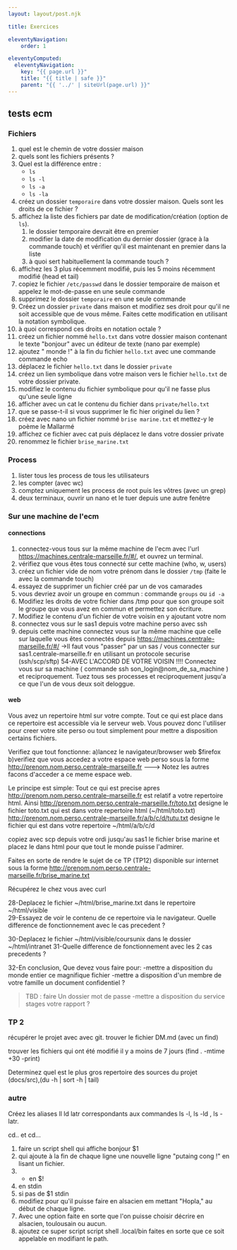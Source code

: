 ```yaml
---
layout: layout/post.njk

title: Exercices

eleventyNavigation:
    order: 1

eleventyComputed:
  eleventyNavigation:
    key: "{{ page.url }}"
    title: "{{ title | safe }}"
    parent: "{{ '../' | siteUrl(page.url) }}"
---
```



## tests ecm

### Fichiers

1. quel est le chemin de votre dossier maison
2. quels sont les fichiers présents ?
3. Quel est la différence entre :
   - `ls`
   - `ls -l`
   - `ls -a`
   - `ls -la`
4. créez un dossier `temporaire` dans votre dossier maison. Quels sont les droits de ce fichier ?
5. affichez la liste des fichiers par date de modification/création (option de `ls`). 
   1. le dossier temporaire devrait être en premier
   2. modifier la date de modification du dernier dossier (grace à la commande touch) et vérifier qu'il est maintenant en premier dans la liste
   3. à quoi sert habituellement la commande touch ?
6. affichez les 3 plus récemment modifié, puis les 5 moins récemment modifié (head et tail)
7. copiez le fichier `/etc/passwd` dans le dossier temporaire de maison et appelez le mot-de-passe en une seule commande
8. supprimez le dossier `temporaire` en une seule commande
9. Créez un dossier `private` dans maison et modifiez ses droit pour qu'il ne soit accessible que de vous même. Faites cette modification en utilisant la notation symbolique.
10. à quoi correspond ces droits en notation octale ?
11. créez un fichier nommé `hello.txt` dans votre dossier maison contenant le texte "bonjour" avec un éditeur de texte (nano par exemple)
12. ajoutez " monde !" à la fin du fichier `hello.txt` avec une commande commande echo
13. déplacez le fichier `hello.txt` dans le dossier `private`
14. créez un lien symbolique dans votre maison vers le fichier `hello.txt` de votre dossier private.
15. modifiez le contenu du fichier symbolique pour qu'il ne fasse plus qu'une seule ligne
16. afficher  avec un cat le contenu du fichier dans `private/hello.txt`
17. que se passe-t-il si vous supprimer le fic hier originel du lien ?
18. créez avec nano un fichier nommé `brise marine.txt` et mettez-y le poème le Mallarmé
19. affichez ce fichier avec cat puis déplacez le dans votre dossier private
20. renommez le fichier `brise_marine.txt`

### Process

1. lister tous les process de tous les utilisateurs
2. les compter (avec wc)
3. comptez uniquement les process de root puis les vôtres (avec un grep)
4. deux terminaux, ouvrir un nano et le tuer depuis une autre fenêtre

### Sur une machine de l'ecm

#### connections

1. connectez-vous tous sur la même machine de l'ecm avec l'url <https://machines.centrale-marseille.fr/#/>, et ouvrez un terminal.
2. vérifiez que vous êtes tous connecté sur cette machine (who, w, users)
3. créez un fichier vide de nom votre prénom dans le dossier `/tmp` (faite le avec la commande touch)
4. essayez de supprimer un fichier créé par un de vos camarades
5. vous devriez avoir un groupe en commun : commande `groups` ou `id -a`
6. Modifiez les droits de votre fichier dans /tmp pour que son groupe soit le groupe que vous avez en commun et permettez son écriture.
7. Modifiez le contenu d'un fichier de votre voisin en y ajoutant votre nom
8. connectez vous sur le sas1 depuis votre machine perso avec ssh
9. depuis cette machine connectez vous sur la même machine que celle sur laquelle vous êtes connectés depuis <https://machines.centrale-marseille.fr/#/>
->Il faut vous "passer" par un sas / vous connecter sur sas1.centrale-marseille.fr en utilisant un protocole securise (ssh/scp/sftp)
54-AVEC L'ACCORD DE VOTRE VOISIN !!!!
   Connectez vous sur sa machine ( commande ssh son_login@nom_de_sa_machine ) et reciproquement.
   Tuez tous ses processes et reciproquement
   jusqu'a ce que l'un de vous deux soit deloggue.

#### web

Vous avez un repertoire html sur votre compte.
Tout ce qui est place dans ce repertoire est accessible via le serveur web.
Vous pouvez donc l'utiliser pour creer votre site perso ou tout simplement pour mettre a disposition certains fichiers.


Verifiez que tout fonctionne:
  a)lancez le navigateur/browser web 
		$firefox 
  b)verifiez que vous accedez a votre espace web perso sous la forme http://prenom.nom.perso.centrale-marseille.fr
---> Notez les autres facons d'acceder a ce meme espace web.

Le principe est simple:
 Tout ce qui est precise apres http://prenom.nom.perso.centrale-marseille.fr est relatif a votre repertoire html.
 Ainsi http://prenom.nom.perso.centrale-marseille.fr/toto.txt  designe le fichier toto.txt qui est dans votre repertoire html (~/html/toto.txt)
 	http://prenom.nom.perso.centrale-marseille.fr/a/b/c/d/tutu.txt designe le fichier qui est dans votre repertoire ~/html/a/b/c/d	 

copiez avec scp depuis votre ordi jusqu'au sas1 le fichier brise marine et placez le dans html pour que tout le monde puisse l'admirer.

Faites en sorte de rendre le sujet de ce TP (TP12) disponible sur internet sous la forme  http://prenom.nom.perso.centrale-marseille.fr/brise_marine.txt

Récupérez le chez vous avec curl


28-Deplacez le fichier ~/html/brise_marine.txt dans le repertoire ~/html/visible  
29-Essayez de voir le contenu de ce repertoire via le navigateur.
Quelle difference de fonctionnement avec le cas precedent ? 

30-Deplacez le fichier  ~/html/visible/coursunix dans le dossier ~/html/intranet
31-Quelle difference de fonctionnement avec les 2 cas precedents ?

32-En conclusion, Que devez vous faire pour:
	-mettre a disposition du monde entier ce magnifique fichier
	-mettre a disposition d'un membre de votre famille un document confidentiel ?
  > TBD : faire Un dossier mot de passe
	-mettre a disposition du service stages votre rapport ?



### TP 2

récupérer le projet avec avec git.
trouver le fichier DM.md (avec un find)

trouver les fichiers qui ont été modifié il y a moins de 7 jours (find . -mtime +30 -print)

Determinez quel est le plus gros repertoire des sources du projet (docs/src),(du -h | sort -h | tail)

### autre

Créez les aliases ll ld latr correspondants aux commandes ls -l, ls -ld , ls -latr.

cd.. et cd...

1. faire un script shell qui affiche bonjour $1
2. qui ajoute à la fin de chaque ligne une nouvelle ligne "putaing cong !" en lisant un fichier.
3. - en $!
4. en stdin
5. si pas de $1 stdin
6. modifiez pour qu'il puisse faire en alsacien em mettant "Hopla," au début de chaque ligne.
7. Avec une option faite en sorte que l'on puisse choisir décrire en alsacien, toulousain ou aucun.
8. ajoutez ce super script script shell  .local/bin  faites en sorte que ce soit appelable en modifiant le path.